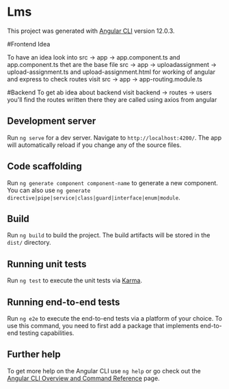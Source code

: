 # Lms

This project was generated with [Angular CLI](https://github.com/angular/angular-cli) version 12.0.3.

#Frontend Idea

To have an idea look into src -> app -> app.component.ts and app.component.ts thet are the base file
src -> app -> uploadassignment -> upload-assignment.ts and upload-assignment.html for working of angular and express
to check routes visit src -> app -> app-routing.module.ts

#Backend
To get ab idea about backend visit backend -> routes -> users
you'll find the routes written there
they are called using axios from angular

## Development server

Run `ng serve` for a dev server. Navigate to `http://localhost:4200/`. The app will automatically reload if you change any of the source files.

## Code scaffolding

Run `ng generate component component-name` to generate a new component. You can also use `ng generate directive|pipe|service|class|guard|interface|enum|module`.

## Build

Run `ng build` to build the project. The build artifacts will be stored in the `dist/` directory.

## Running unit tests

Run `ng test` to execute the unit tests via [Karma](https://karma-runner.github.io).

## Running end-to-end tests

Run `ng e2e` to execute the end-to-end tests via a platform of your choice. To use this command, you need to first add a package that implements end-to-end testing capabilities.

## Further help

To get more help on the Angular CLI use `ng help` or go check out the [Angular CLI Overview and Command Reference](https://angular.io/cli) page.
